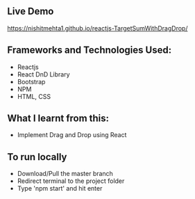 ## Live Demo
https://nishitmehta1.github.io/reactjs-TargetSumWithDragDrop/

## Frameworks and Technologies Used:
* Reactjs
* React DnD Library
* Bootstrap
* NPM
* HTML, CSS

## What I learnt from this:
* Implement Drag and Drop using React

## To run locally
* Download/Pull the master branch
* Redirect terminal to the project folder
* Type 'npm start' and hit enter
